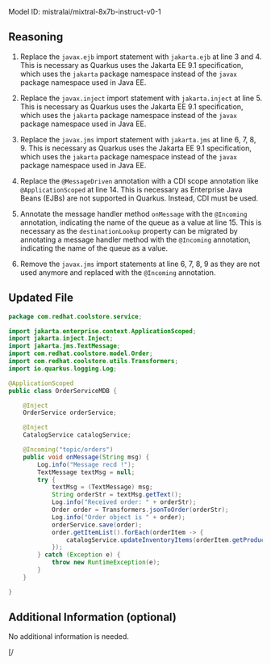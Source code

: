 Model ID: mistralai/mixtral-8x7b-instruct-v0-1

## Reasoning

1. Replace the `javax.ejb` import statement with `jakarta.ejb` at line 3 and 4. This is necessary as Quarkus uses the Jakarta EE 9.1 specification, which uses the `jakarta` package namespace instead of the `javax` package namespace used in Java EE.

2. Replace the `javax.inject` import statement with `jakarta.inject` at line 5. This is necessary as Quarkus uses the Jakarta EE 9.1 specification, which uses the `jakarta` package namespace instead of the `javax` package namespace used in Java EE.

3. Replace the `javax.jms` import statement with `jakarta.jms` at line 6, 7, 8, 9. This is necessary as Quarkus uses the Jakarta EE 9.1 specification, which uses the `jakarta` package namespace instead of the `javax` package namespace used in Java EE.

4. Replace the `@MessageDriven` annotation with a CDI scope annotation like `@ApplicationScoped` at line 14. This is necessary as Enterprise Java Beans (EJBs) are not supported in Quarkus. Instead, CDI must be used.

5. Annotate the message handler method `onMessage` with the `@Incoming` annotation, indicating the name of the queue as a value at line 15. This is necessary as the `destinationLookup` property can be migrated by annotating a message handler method with the `@Incoming` annotation, indicating the name of the queue as a value.

6. Remove the `javax.jms` import statements at line 6, 7, 8, 9 as they are not used anymore and replaced with the `@Incoming` annotation.

## Updated File

```java
package com.redhat.coolstore.service;

import jakarta.enterprise.context.ApplicationScoped;
import jakarta.inject.Inject;
import jakarta.jms.TextMessage;
import com.redhat.coolstore.model.Order;
import com.redhat.coolstore.utils.Transformers;
import io.quarkus.logging.Log;

@ApplicationScoped
public class OrderServiceMDB {

	@Inject
	OrderService orderService;

	@Inject
	CatalogService catalogService;

	@Incoming("topic/orders")
	public void onMessage(String msg) {
		Log.info("Message recd !");
		TextMessage textMsg = null;
		try {
			textMsg = (TextMessage) msg;
			String orderStr = textMsg.getText();
			Log.info("Received order: " + orderStr);
			Order order = Transformers.jsonToOrder(orderStr);
			Log.info("Order object is " + order);
			orderService.save(order);
			order.getItemList().forEach(orderItem -> {
				catalogService.updateInventoryItems(orderItem.getProductId(), orderItem.getQuantity());
			});
		} catch (Exception e) {
			throw new RuntimeException(e);
		}
	}

}
```

## Additional Information (optional)

No additional information is needed.

[/